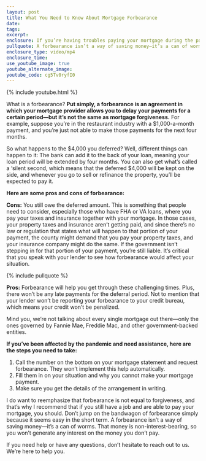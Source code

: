 ```yaml
---
layout: post
title: What You Need to Know About Mortgage Forbearance
date:
tags:
excerpt:
enclosure: If you’re having troubles paying your mortgage during the pandemic, don’t seek out a forbearance before reading this.
pullquote: A forbearance isn’t a way of saving money—it’s a can of worms.
enclosure_type: video/mp4
enclosure_time:
use_youtube_image: true
youtube_alternate_image:
youtube_code: cg5Tv0ryfI0
---
```


{% include youtube.html %}

What is a forbearance? **Put simply, a forbearance is an agreement in which your mortgage provider allows you to delay your payments for a certain period—but it’s not the same as mortgage forgiveness.** For example, suppose you’re in the restaurant industry with a $1,000-a-month payment, and you’re just not able to make those payments for the next four months.

So what happens to the $4,000 you deferred? Well, different things can happen to it: The bank can add it to the back of your loan, meaning your loan period will be extended by four months. You can also get what’s called a ‘silent second, which means that the deferred $4,000 will be kept on the side, and whenever you go to sell or refinance the property, you’ll be expected to pay it.

**Here are some pros and cons of forbearance:**

**Cons:** You still owe the deferred amount. This is something that people need to consider, especially those who have FHA or VA loans, where you pay your taxes and insurance together with your mortgage. In those cases, your property taxes and insurance aren’t getting paid, and since there’s no law or regulation that states what will happen to that portion of your payment, the county might demand that you pay your property taxes, and your insurance company might do the same. If the government isn’t stepping in for that portion of your payment, you’re still liable. It’s critical that you speak with your lender to see how forbearance would affect your situation.

{% include pullquote %}

**Pros:** Forbearance will help you get through these challenging times. Plus, there won’t be any late payments for the deferral period. Not to mention that your lender won’t be reporting your forbearance to your credit bureau, which means your credit won’t be penalized.

Mind you, we’re not talking about every single mortgage out there—only the ones governed by Fannie Mae, Freddie Mac, and other government-backed entities.&nbsp;

**If you’ve been affected by the pandemic and need assistance, here are the steps you need to take:**

1. Call the number on the bottom on your mortgage statement and request forbearance. They won’t implement this help automatically.
2. Fill them in on your situation and why you cannot make your mortgage payment.&nbsp;
3. Make sure you get the details of the arrangement in writing.

I do want to reemphasize that forbearance is not equal to forgiveness, and that’s why I recommend that if you still have a job and are able to pay your mortgage, you should. Don’t jump on the bandwagon of forbearance simply because it seems easy in the short term. A forbearance isn’t a way of saving money—it’s a can of worms. That money is non-interest-bearing, so you won’t generate any interest on the money you don’t pay.

If you need help or have any questions, don’t hesitate to reach out to us. We’re here to help you.